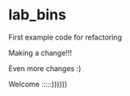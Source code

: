 # lab_bins
First example code for refactoring

Making a change!!!

Even more changes :)

Welcome :::::))))))